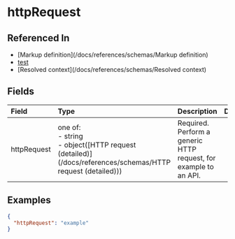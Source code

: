 
# httpRequest



## Referenced In

- [Markup definition](/docs/references/schemas/Markup definition)
- [test](/docs/references/schemas/test)
- [Resolved context](/docs/references/schemas/Resolved context)

## Fields

Field | Type | Description | Default
:-- | :-- | :-- | :--
httpRequest | one of:<br/>- string<br/>- object([HTTP request (detailed)](/docs/references/schemas/HTTP request (detailed))) | Required. Perform a generic HTTP request, for example to an API. | 

## Examples

```json
{
  "httpRequest": "example"
}
```
